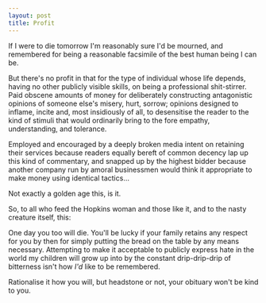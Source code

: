 ```yaml
---
layout: post
title: Profit
---
```


If I were to die tomorrow I'm reasonably sure I'd be mourned, and remembered for being a reasonable facsimile of the best human being I can be.

But there's no profit in that for the type of individual whose life depends, having no other publicly visible skills, on being a professional shit-stirrer.  Paid obscene amounts of money for deliberately constructing antagonistic opinions of someone else's misery, hurt, sorrow; opinions designed to inflame, incite and, most insidiously of all, to desensitise the reader to the kind of stimuli that would ordinarily bring to the fore empathy, understanding, and tolerance.

Employed and encouraged by a deeply broken media intent on retaining their services because readers equally bereft of common decency lap up this kind of commentary, and snapped up by the highest bidder because another company run by amoral businessmen would think it appropriate to make money using identical tactics…

Not exactly a golden age this, is it.

So, to all who feed the Hopkins woman and those like it, and to the nasty creature itself, this:

One day you too will die.  You'll be lucky if your family retains any respect for you by then for simply putting the bread on the table by any means necessary.  Attempting to make it acceptable to publicly express hate in the world my children will grow up into by the constant drip-drip-drip of bitterness isn't how *I'd* like to be remembered.

Rationalise it how you will, but headstone or not, your obituary won't be kind to you.

